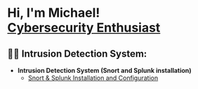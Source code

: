 <h1>Hi, I'm Michael! <br/><a href="https://www.linkedin.com/in/michael-musoke/">Cybersecurity Enthusiast</a></h1>

<h2>👨‍💻 Intrusion Detection System:</h2>

- <b> Intrusion Detection System (Snort and Splunk installation)</b>
  - [Snort & Splunk Installation and Configuration](https://github.com/Muts256/IDS)
